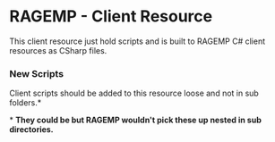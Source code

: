 # RAGEMP - Client Resource

This client resource just hold scripts and is built to RAGEMP C# client resources as CSharp files.

### New Scripts
Client scripts should be added to this resource loose and not in sub folders.*

\* **They could be but RAGEMP wouldn't pick these up nested in sub directories.**